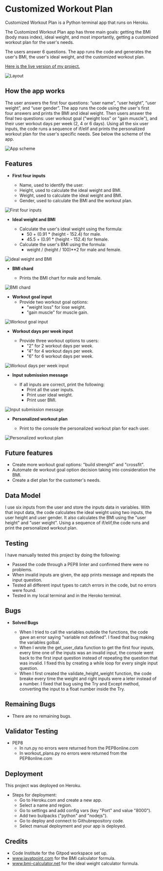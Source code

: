 # **Customized Workout Plan**

Customized Workout Plan is a Python terminal app that runs on Heroku.

The Customized Workout Plan app has three main goals: getting the BMI (body mass index), ideal weight, and most importantly, getting a customized workout plan for the user's needs.

The users answer 6 questions. The app runs the code and generates the user's BMI, the user's ideal weight, and the customized workout plan.

[Here is the live version of my project.](https://customized-workout-plan.herokuapp.com/)

![Layout](./images/layout_img.png)

## How the app works

The user answers the first four questions: “user name”, “user height”, “user weight”, and “user gender”.
The app runs the code using the user's first four answers and prints the BMI and ideal weight.
Then users answer the final two questions: user workout goal ("weight loss" or "gain muscle"), and their user workout days per week (2, 4 or 6 days).
Using all the six user inputs, the code runs a sequence of if/elif and prints the personalized workout plan for the user's specific needs.
See below the scheme of the app.

![App scheme](./images/app_scheme.png)

## Features

- __First four inputs__

  - Name, used to identify the user.
  - Height, used to calculate the ideal weight and BMI.
  - Weight, used to calculate the ideal weight and BMI.
  - Gender, used to calculate the BMI and the workout plan.

![First four inputs](./images/first_four_inputs_img.png)

- __Ideal weight and BMI__

  - Calculate the user's ideal weight using the formula:
    - 50 + (0.91 * (height - 152.4) for male.
    - 45.5 + (0.91 * (height - 152.4) for female.
  - Calculate the user's BMI using the formula:
    - weight / (height / 100)**2 for male and female.

![ideal weight and BMI](./images/ideal_weight_and_bmi_img.png)

- __BMI chard__

  - Prints the BMI chart for male and female.

![BMI chard](./images/bmi_chard_img.png)

- __Workout goal input__
  - Provide two workout goal options:
    - "weight loss" for lose weight.
    - "gain muscle" for muscle gain.

![Workout goal input](./images/workout_goal_input_img.png)

- __Workout days per week input__

  - Provide three workout options to users:
    - "2" for 2 workout days per week.
    - "4" for 4 workout days per week.
    - "6" for 6 workout days per week.

![Workout days per week input](./images/workout_days_input_img.png)

- __Input submission message__

  - If all inputs are correct, print the following:
    - Print all the user inputs.
    - Print user ideal weight.
    - Print user BMI.

![Input submission message](./images/input_submission_message_img.png)

- __Personalized workout plan__

  - Print to the console the personalized workout plan for each user.

![Personalized workout plan](./images/personalized_workout_plan_img.png)

## Future features

  - Create more workout goal options: "build strenght" and "crossfit".
  - Automate de workout goal option decision taking into consideration the BMI.
  - Create a diet plan for the customer's needs.

## Data Model

I use six inputs from the user and store the inputs data in variables.
With that input data, the code calculates the ideal weight using two inputs, the user height and user gender.
It also calculates the BMI using the "user height" and "user weight".
Using a sequence of if/elif,the code runs and print the personalized workout plan.

## Testing

I have manually tested this project by doing the following:
  - Passed the code through a PEP8 linter and confirmed there were no problems.
  - When invalid inputs are given, the app prints  message and repeats the input question.
  - Tested all different input types to catch errors in the code, but no errors were found.
  - Tested in my local terminal and in the Heroko terminal. 

## Bugs

- __Solved Bugs__

  - When I tried to call the variables outside the functions, the code gave an error saying "variable not defined". I fixed that bug making the variables golbal.
  - When I wrote the get_user_data function to get the first four inputs, every time one of the inputs was an invalid input, the console went back to the first input question instead of repeating the question that was invalid. I fixed this by creating a while loop for every single input question.
  - When I first created the validate_height_weight function, the code breake every time the weight and right inputs were a leter instead of a number. I fixed that bug using the Try and Except method, converting the input to a float number inside the Try.

## Remaining Bugs

  - There are no remaining bugs.

## Validator Testing

  - PEP8
    - In run.py no errors were returned from the PEP8online.com
    - In workout_plans.py no errors were returned from the PEP8online.com
  
## Deployment

This project was deployed on Heroku.
- Steps for deployment:
  - Go to Heroku.com and create a new app.
  - Select a name and region.
  - Go to settings and add config vars (key "Port" and value "8000").
  - Add two builpacks ("python" and "nodejs").
  - Go to deploy and connect to Githubrepository code.
  - Select manual deployment and your app is deployed.

## Credits

- Code Institute for the Gitpod workspace set up.
- www.javatpoint.com for the BMI calculator formula.
- www.bmi-calculator.net for the ideal weight calculator formula.